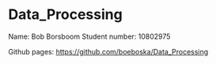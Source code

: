# Data_Processing

Name: Bob Borsboom
Student number: 10802975


Github pages: https://github.com/boeboska/Data_Processing
